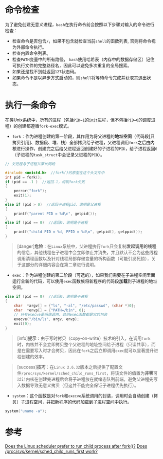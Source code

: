 # 命令检查
为了避免创建无意义进程，`bash`在执行命令前会按照以下步骤对输入的命令进行检查：
* 检查命令是否包含`/`，如果不包含就检查当前`shell`的函数列表, 否则将命令视为外部命令执行。
* 检查内置命令列表。
* 检查`PATH`变量中的所有路径， `bash`使用哈希表（内存中的数据存储区）记住可执行文件的完整路径名，因此可以避免多次重复的全局搜索。
* 如果还是找不到就返回`127`状态码。
* 如果命令不是以异步方式启动的，则`shell`将等待命令完成并获取其退出状态。

# 执行一条命令
在类Unix系统中，所有的进程（包括`PID=1`的`init`进程，但不包括`PID=0`的调度进程）的创建都遵循`fork-exec`模式。
* `fork`：作为进程创建的第一阶段，其作用为将父进程的**地址空间**（代码段[只拷贝引用]、数据段、堆、栈）全部拷贝给子进程，父进程调用`fork`之后由内核进行操作，创建完之后给父进程返回创建好的子进程的`PID`，给子进程返回`0`（子进程的`task_struct`中会记录父进程的`PID`）。

```C
// 父进程与子进程共享代码段

#include <unistd.h>  //fork()的原型在这个头文件中
int pid = fork();  
if (pid == -1 )  //返回-1，说明fork失败  
{
    perror("fork");  
    exit(1);  
}
else if (pid > 0)  //返回子进程pid，说明是父进程
{
    printf("parent PID = %d\n", getpid());
}
else if (pid == 0)  //返回0，说明是子进程
{
    printf("child PID = %d, PPID = %d\n", getpid(), getppid());
}
```
>[danger]**危险**：在`Linux`系统中，父进程执行`fork`只会复制**发起调用的线程**的信息，其他线程在子进程中会立即停止并消失，并且默认不会为这些线程调用清理函数以及针对线程局部存储变量的析构函数（可能引发死锁），关于这部分的详细内容会在第二章进行说明。

* `exec`：作为进程创建的第二阶段（可选的），如果我们需要在子进程空间里面运行全新的代码，可以使用`exec`函数族将新程序的代码段**加载**到子进程的地址空间。

```C
else if (pid == 0)  //返回0，说明是子进程
{
    char  *argv[] = {"ls", "-al", "/etc/passwd", (char *)0};
    char  *envp[] = {"PATH=/bin", 0};
    // 只有execve是系统调用，其他exec函数都是它的包装
    execve("/bin/ls", argv, envp);
    exit(0);
}
```

>[info]**提示**：由于写时拷贝（copy-on-write）技术的引入，在调用`fork`时，内核并不会立即拷贝整个父进程的地址空间给子进程（只读共享），而是在需要写入时才会拷贝，因此在`fork`之后立即调用`exec`就可以显著提升进程创建的效率。

>[success]**技巧**：在`Linux 2.6.32`版本之后提供了配置文件`/proc/sys/kernel/sched_child_runs_first`，将该文件的值置为**非零**可以让内核在创建完进程后会将子进程放在就绪态队列前端，避免父进程先写入数据导致无意义拷贝（但这并不能完全保证子进程优先执行）。

* `system`：这个函数是对`fork`和`execve`系统调用的封装，调用时会自动创建（拷贝）子进程空间，并把新程序的代码加载到子进程空间中执行。

```C
system("uname -a");
```

# 参考
[Does the Linux scheduler prefer to run child process after fork()?](https://stackoverflow.com/questions/23695915/does-the-linux-scheduler-prefer-to-run-child-process-after-fork)
[Does /proc/sys/kernel/sched\_child\_runs\_first work?](https://stackoverflow.com/questions/17391201/does-proc-sys-kernel-sched-child-runs-first-work/17393268%2317393268)